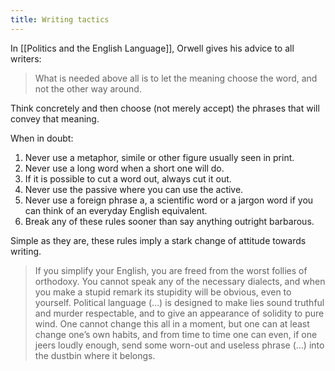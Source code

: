 ```yaml
---
title: Writing tactics
---
```


In [[Politics and the English Language]], Orwell gives his advice to all writers:

> What is needed above all is to let the meaning choose the word, and not the other way around.  

Think concretely and then choose (not merely accept) the phrases that will convey that meaning.

When in doubt:
1. Never use a metaphor, simile or other figure usually seen in print.
2. Never use a long word when a short one will do.
3. If it is possible to cut a word out, always cut it out.
4. Never use the passive where you can use the active.
5. Never use a foreign phrase a, a scientific word or a jargon word if you can think of an everyday English equivalent.
6. Break any of these rules sooner than say anything outright barbarous.

Simple as they are, these rules imply a stark change of attitude towards writing. 

> If you simplify your English, you are freed from the worst follies of orthodoxy. You cannot speak any of the necessary dialects, and when you make a stupid remark its stupidity will be obvious, even to yourself. Political language (…) is designed to make lies sound truthful and murder respectable, and to give an appearance of solidity to pure wind. One cannot change this all in a moment, but one can at least change one’s own habits, and from time to time one can even, if one jeers loudly enough, send some worn-out and useless phrase (…) into the dustbin where it belongs.  

